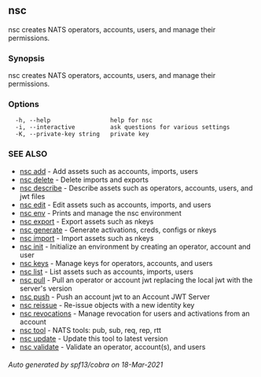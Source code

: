 ## nsc

nsc creates NATS operators, accounts, users, and manage their permissions.

### Synopsis

nsc creates NATS operators, accounts, users, and manage their permissions.

### Options

```
  -h, --help                 help for nsc
  -i, --interactive          ask questions for various settings
  -K, --private-key string   private key
```

### SEE ALSO

* [nsc add](nsc_add.md)	 - Add assets such as accounts, imports, users
* [nsc delete](nsc_delete.md)	 - Delete imports and exports
* [nsc describe](nsc_describe.md)	 - Describe assets such as operators, accounts, users, and jwt files
* [nsc edit](nsc_edit.md)	 - Edit assets such as accounts, imports, and users
* [nsc env](nsc_env.md)	 - Prints and manage the nsc environment
* [nsc export](nsc_export.md)	 - Export assets such as nkeys
* [nsc generate](nsc_generate.md)	 - Generate activations, creds, configs or nkeys
* [nsc import](nsc_import.md)	 - Import assets such as nkeys
* [nsc init](nsc_init.md)	 - Initialize an environment by creating an operator, account and user
* [nsc keys](nsc_keys.md)	 - Manage keys for operators, accounts, and users
* [nsc list](nsc_list.md)	 - List assets such as accounts, imports, users
* [nsc pull](nsc_pull.md)	 - Pull an operator or account jwt replacing the local jwt with the server's version
* [nsc push](nsc_push.md)	 - Push an account jwt to an Account JWT Server
* [nsc reissue](nsc_reissue.md)	 - Re-issue objects with a new identity key
* [nsc revocations](nsc_revocations.md)	 - Manage revocation for users and activations from an account
* [nsc tool](nsc_tool.md)	 - NATS tools: pub, sub, req, rep, rtt
* [nsc update](nsc_update.md)	 - Update this tool to latest version
* [nsc validate](nsc_validate.md)	 - Validate an operator, account(s), and users

###### Auto generated by spf13/cobra on 18-Mar-2021
